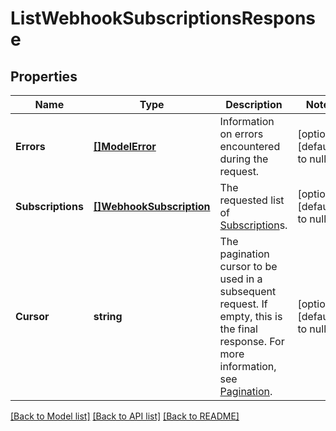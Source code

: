 # ListWebhookSubscriptionsResponse

## Properties
Name | Type | Description | Notes
------------ | ------------- | ------------- | -------------
**Errors** | [**[]ModelError**](Error.md) | Information on errors encountered during the request. | [optional] [default to null]
**Subscriptions** | [**[]WebhookSubscription**](WebhookSubscription.md) | The requested list of [Subscription](https://developer.squareup.com/reference/square_2024-01-18/objects/WebhookSubscription)s. | [optional] [default to null]
**Cursor** | **string** | The pagination cursor to be used in a subsequent request. If empty, this is the final response.  For more information, see [Pagination](https://developer.squareup.com/docs/build-basics/common-api-patterns/pagination). | [optional] [default to null]

[[Back to Model list]](../README.md#documentation-for-models) [[Back to API list]](../README.md#documentation-for-api-endpoints) [[Back to README]](../README.md)


